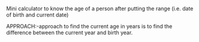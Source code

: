  Mini calculator to know the age of a person after putting the range (i.e. date of birth and current date)
 

APPROACH:-approach to find the current age in years is to find the difference between the current year and birth year.
